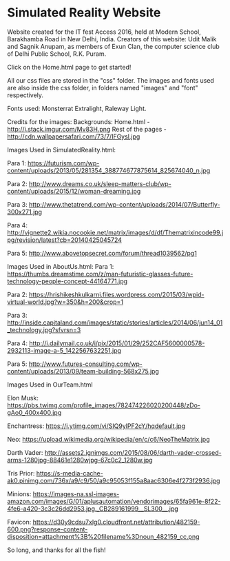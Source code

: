 # Simulated Reality Website
Website created for the IT fest Access 2016, held at Modern School, Barakhamba Road in New Delhi, India.
Creators of this website: Udit Malik and Sagnik Anupam, as members of Exun Clan, the computer science club of Delhi Public School, R.K. Puram.

Click on the Home.html page to get started!

All our css files are stored in the "css" folder. 
The images and fonts used are also inside the css folder, in folders named "images" and "font" respectively.

Fonts used: Monsterrat Extralight, Raleway Light.

Credits for the images:
Backgrounds:
Home.html - http://i.stack.imgur.com/Mv83H.png
Rest of the pages - http://cdn.wallpapersafari.com/73/7/IFGysl.jpg

Images Used in SimulatedReality.html:

Para 1: https://futurism.com/wp-content/uploads/2013/05/281354_388774677875614_825674040_n.jpg

Para 2: http://www.dreams.co.uk/sleep-matters-club/wp-content/uploads/2015/12/woman-dreaming.jpg

Para 3: http://www.thetatrend.com/wp-content/uploads/2014/07/Butterfly-300x271.jpg

Para 4: http://vignette2.wikia.nocookie.net/matrix/images/d/df/Thematrixincode99.jpg/revision/latest?cb=20140425045724

Para 5: http://www.abovetopsecret.com/forum/thread1039562/pg1

Images Used in AboutUs.html:
Para 1: https://thumbs.dreamstime.com/z/man-futuristic-glasses-future-technology-people-concept-44164771.jpg

Para 2: https://hrishikeshkulkarni.files.wordpress.com/2015/03/wpid-virtual-world.jpg?w=350&h=200&crop=1

Para 3: http://inside.capitaland.com/images/static/stories/articles/2014/06/jun14_01_technology.jpg?sfvrsn=3

Para 4: http://i.dailymail.co.uk/i/pix/2015/01/29/252CAF5600000578-2932113-image-a-5_1422567632251.jpg

Para 5: http://www.futures-consulting.com/wp-content/uploads/2013/09/team-building-568x275.jpg

Images Used in OurTeam.html

Elon Musk:   https://pbs.twimg.com/profile_images/782474226020200448/zDo-gAo0_400x400.jpg 

Enchantress: https://i.ytimg.com/vi/SIQ9ylPF2cY/hqdefault.jpg 

Neo: 	     https://upload.wikimedia.org/wikipedia/en/c/c6/NeoTheMatrix.jpg

Darth Vader: http://assets2.ignimgs.com/2015/08/06/darth-vader-crossed-arms-1280jpg-88461e1280wjpg-67c0c2_1280w.jpg

Tris Prior:  https://s-media-cache-ak0.pinimg.com/736x/a9/c9/50/a9c95053f155a8aac6306e4f273f2936.jpg

Minions:     https://images-na.ssl-images-amazon.com/images/G/01/aplusautomation/vendorimages/65fa961e-8f22-4fe6-a420-3c3c26dd2953.jpg._CB289161999__SL300__.jpg

Favicon: https://d30y9cdsu7xlg0.cloudfront.net/attribution/482159-600.png?response-content-disposition=attachment%3B%20filename%3Dnoun_482159_cc.png

So long, and thanks for all the fish!
